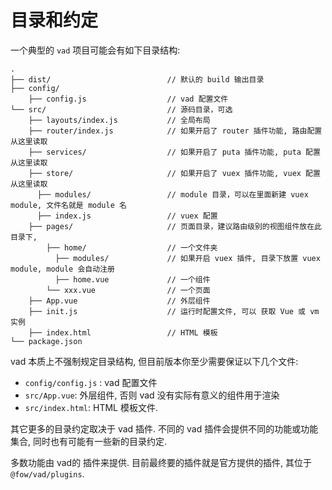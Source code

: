 # 目录和约定

一个典型的 `vad` 项目可能会有如下目录结构:

```
.
├── dist/                          // 默认的 build 输出目录
├── config/
    ├── config.js                  // vad 配置文件
└── src/                           // 源码目录，可选
    ├── layouts/index.js           // 全局布局
    ├── router/index.js            // 如果开启了 router 插件功能, 路由配置从这里读取
    ├── services/                  // 如果开启了 puta 插件功能, puta 配置从这里读取
    ├── store/                     // 如果开启了 vuex 插件功能, vuex 配置从这里读取
      ├── modules/                 // module 目录，可以在里面新建 vuex module, 文件名就是 module 名
      ├── index.js                 // vuex 配置
    ├── pages/                     // 页面目录，建议路由级别的视图组件放在此目录下,
        ├── home/                  // 一个文件夹
          ├── modules/             // 如果开启 vuex 插件, 目录下放置 vuex module, module 会自动注册
          ├── home.vue             // 一个组件
        └── xxx.vue                // 一个页面 
    ├── App.vue                    // 外层组件
    ├── init.js                    // 运行时配置文件, 可以 获取 Vue 或 vm 实例
    ├── index.html                 // HTML 模板
└── package.json

```

vad 本质上不强制规定目录结构, 但目前版本你至少需要保证以下几个文件:

* `config/config.js` : vad 配置文件
* `src/App.vue`: 外层组件, 否则 vad 没有实际有意义的组件用于渲染
* `src/index.html`: HTML 模板文件.

其它更多的目录约定取决于 vad 插件. 不同的 vad 插件会提供不同的功能或功能集合, 同时也有可能有一些新的目录约定.

多数功能由 vad的 插件来提供. 目前最终要的插件就是官方提供的插件, 其位于 `@fow/vad/plugins`.

